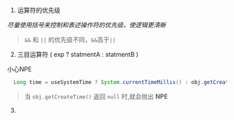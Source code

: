 
1. 运算符的优先级

 *尽量使用括号来控制和表述操作符的优先级，使逻辑更清晰*
 > `&&` 和 `||` 的优先级不同，`&&`高于`||`

2. 三目运算符 ( exp ? statmentA : statmentB )

 小心NPE
 ```java
   Long time = useSystemTime ? System.currentTimeMillis() : obj.getCreateTime();
 ```
 > 当 `obj.getCreateTime()` 返回 `null` 时,就会抛出 **NPE**

3.
